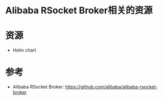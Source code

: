 Alibaba RSocket Broker相关的资源
===========================


# 资源

* Helm chart

# 参考

* Alibaba RSocket Broker: https://github.com/alibaba/alibaba-rsocket-broker
